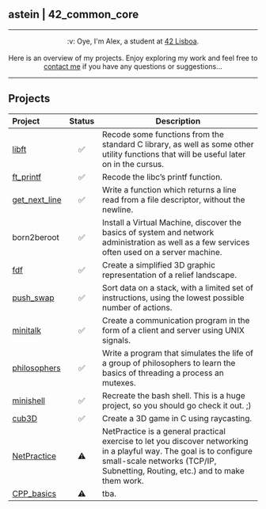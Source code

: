 ## astein | 42_common_core

---
<div align="center">
:v: Oye, I'm Alex, a student at <a href="https://www.42lisboa.com" target="_blank">42 Lisboa</a>.<br><br>
Here is an overview of my projects. Enjoy exploring my work and feel free to <a href="https://www.linkedin.com/in/ahokcool" target="_blank">contact me</a> if you have any questions or suggestions...
<a id="top"></a>
</div>

---



## Projects
|Project|Status|Description|
|:---|:---:|---|
|[libft][libft-gnl-printf]|:white_check_mark:|Recode some functions from the standard C library, as well as some other utility functions that will be useful later on in the cursus.|
|[ft_printf][libft-gnl-printf]|:white_check_mark:|Recode the libc’s printf function.|
|[get_next_line][libft-gnl-printf]|:white_check_mark:|Write a function which returns a line read from a file descriptor, without the newline.|
|born2beroot|:white_check_mark:|Install a Virtual Machine, discover the basics of system and network administration as well as a few services often used on a server machine.|
|[fdf][fdf]|:white_check_mark:|Create a simplified 3D graphic representation of a relief landscape.|
|[push_swap][push_swap]|:white_check_mark:|Sort data on a stack, with a limited set of instructions, using the lowest possible number of actions.|
|[minitalk][minitalk]|:white_check_mark:|Create a communication program in the form of a client and server using UNIX signals.|
|[philosophers][philosophers]|:white_check_mark:|Write a program that simulates the life of a group of philosophers to learn the basics of threading a process an mutexes.|
|[minishell][frankenshell]|:white_check_mark:|Recreate the bash shell. This is a huge project, so you should go check it out. ;) |
|[cub3D][cub3D]|:white_check_mark:|Create a 3D game in C using raycasting.|
|[NetPractice](https://cdn.intra.42.fr/pdf/pdf/117827/en.subject.pdf)|:warning:|NetPractice is a general practical exercise to let you discover networking in a playful way. The goal is to configure small-scale networks (TCP/IP, Subnetting, Routing, etc.) and to make them work.|
|[CPP_basics][CPP_basics]|:warning:|tba.|
 
<!-- Links -->
[url_42]: 							https://42.fr/en/homepage/
[url_42lisboa]: 					https://www.42lisboa.com/
[libft-gnl-printf]: 				https://github.com/ahokcool/libft-gnl-printf
[fdf]:								https://github.com/ahokcool/fdf
[push_swap]:						https://github.com/ahokcool/push_swap
[minitalk]:							https://github.com/ahokcool/minitalk
[philosophers]:						https://github.com/ahokcool/philosophers
[frankenshell]:						https://github.com/ahokcool/frankenshell
[cub3D]:							https://github.com/ahokcool/cub3D
[CPP_basics]:						https://github.com/ahokcool/CPP_basics
